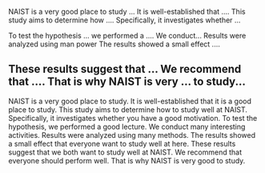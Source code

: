 NAIST is a very good place to study ...
It is well-established that .... This study aims to determine how .... Specifically, it investigates whether ... 


To test the hypothesis ... we performed a .... 
We conduct...
Results were analyzed using man power The results showed a small effect .... 


These results suggest that ... We recommend that .... That is why NAIST is very ... to study...
---
NAIST is a very good place to study. It is well-established that it is a good place to study. This study aims to determine how to study well at NAIST. Specifically, it investigates whether you have a good motivation.
To test the hypothesis, we performed a good lecture.  We conduct many interesting activities. Results were analyzed using many methods. The results showed a small effect that everyone want to study well at here.
These results suggest that we both want to study well at NAIST. We recommend that everyone should perform well. That is why NAIST is very good to study.
